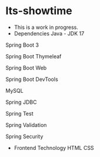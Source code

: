 # Its-showtime
- This is a work in progress. 
- Dependencies
Java - JDK 17

Spring Boot 3

Spring Boot Thymeleaf

Spring Boot Web

Spring Boot DevTools

MySQL 

Spring JDBC

Spring Test

Spring Validation

Spring Security

- Frontend Technology
HTML
CSS
